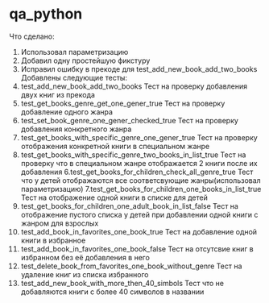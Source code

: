 # qa_python
Что сделано:
1. Использовал параметризацию
2. Добавил одну простейшую фикстуру
3. Исправил ошибку в прекоде для test_add_new_book_add_two_books
Добавлены следующие тесты:
1. test_add_new_book_add_two_books
Тест на проверку добавления двух книг из прекода
2. test_get_books_genre_get_one_gener_true
Тест на проверку добавление одного жанра
3. test_set_book_genre_one_gener_checked_true
Тест на проверку добавления конкретного жанра
4. test_get_books_with_specific_genre_one_gener_true
Тест на проверку отображения конкретной книги в специальном жанре
5. test_get_books_with_specific_genre_two_books_in_list_true
Тест на проверку что в специальном жанре отображается 2 книги после их добавления
6.test_get_books_for_children_check_all_genre_true
Тест что у детей отображаются все соответсвующие жанры(использовал параметризацию)
7.test_get_books_for_children_one_books_in_list_true
Тест на отображение одной книги в списке для детей
8. test_get_books_for_children_one_adult_book_in_list_false
Тест на отображение пустого списка у детей при добавлении одной книги с жанром для взрослых
9. test_add_book_in_favorites_one_book_true
Тест на добавление одной книги в избранное
10. test_add_book_in_favorites_one_book_false
Тест на отсутсвие книг в избранном без её добавления в него
11. test_delete_book_from_favorites_one_book_without_genre
Тест на удаление книг из списка избранного
12. test_add_new_book_with_more_then_40_simbols
Тест что не добавляются книги с более 40 символов в названии
